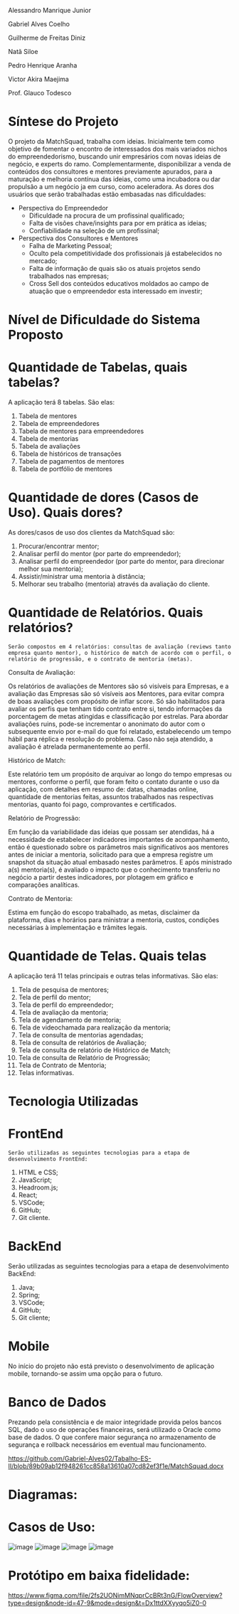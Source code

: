 Alessandro Manrique Junior
      
Gabriel Alves Coelho
      
Guilherme de Freitas Diniz      

Natã Siloe

Pedro Henrique Aranha

Victor Akira Maejima

Prof. Glauco Todesco
 
# Síntese do Projeto

O projeto da MatchSquad, trabalha com ideias. Inicialmente tem como objetivo de fomentar o encontro de interessados dos mais variados nichos do empreendedorismo, buscando unir empresários com novas ideias de negócio, e experts do ramo. Complementarmente, disponibilizar a venda de conteúdos dos consultores e mentores previamente apurados, para a maturação e melhoria contínua das ideias, como uma incubadora ou dar propulsão a um negócio ja em curso, como aceleradora.
As dores dos usuários que serão trabalhadas estão embasadas nas dificuldades:
* Perspectiva do Empreendedor
    * Dificuldade na procura de um profissinal qualificado;
    * Falta de visões chave/insights para por em prática as ideias;
    * Confiabilidade na seleção de um profissinal;
* Perspectiva dos Consultores e Mentores
    * Falha de Marketing Pessoal;
    * Oculto pela competitividade dos profissionais já estabelecidos no mercado;
    * Falta de informação de quais são os atuais projetos sendo trabalhados nas empresas;
    * Cross Sell dos conteúdos educativos moldados ao campo de atuação que o empreendedor esta interessado em investir;
            
# Nível de Dificuldade do Sistema Proposto

# Quantidade de Tabelas, quais tabelas?

A aplicação terá 8 tabelas. São elas:

1) Tabela de mentores
2) Tabela de empreendedores
3) Tabela de mentores para empreendedores
4) Tabela de mentorias
5) Tabela de avaliações
6) Tabela de históricos de transações
7) Tabela de pagamentos de mentores
8) Tabela de portfólio de mentores

# Quantidade de dores (Casos de Uso). Quais dores?

As dores/casos de uso dos clientes da MatchSquad são:

1) Procurar/encontrar mentor;
2) Analisar perfil do mentor (por parte do empreendedor);
3) Analisar perfil do empreendedor (por parte do mentor, para direcionar melhor sua mentoria);
4) Assistir/ministrar uma mentoria à distância;
5) Melhorar seu trabalho (mentoria) através da avaliação do cliente.

# Quantidade de Relatórios. Quais relatórios?

	Serão compostos em 4 relatórios: consultas de avaliação (reviews tanto empresa quanto mentor), o histórico de match de acordo com o perfil, o relatório de progressão, e o contrato de mentoria (metas).

Consulta de Avaliação:

Os relatórios de avaliações de Mentores são só visíveis para Empresas, e a avaliação das Empresas são só visíveis aos Mentores, para evitar compra de boas avaliações com propósito de inflar score. Só são habilitados para avaliar os perfis que tenham tido contrato entre si, tendo informações da porcentagem de metas atingidas e classificação por estrelas.
Para abordar avaliações ruins, pode-se incrementar o anonimato do autor com o subsequente envio por e-mail do que foi relatado, estabelecendo um tempo hábil para réplica e resolução do problema. Caso não seja atendido, a avaliação é atrelada permanentemente ao perfil.

Histórico de Match:

Este relatório tem um propósito de arquivar ao longo do tempo empresas ou mentores, conforme o perfil, que foram feito o contato durante o uso da aplicação, com detalhes em resumo de: datas, chamadas online, quantidade de mentorias feitas, assuntos trabalhados nas respectivas mentorias, quanto foi pago, comprovantes e certificados.

Relatório de Progressão:

Em função da variabilidade das ideias que possam ser atendidas, há a necessidade de estabelecer indicadores importantes de acompanhamento, então é questionado sobre os parâmetros mais significativos aos mentores antes de iniciar a mentoria, solicitado para que a empresa registre um snapshot da situação atual embasado nestes parâmetros. E após ministrado a(s) mentoria(s), é avaliado o impacto que o conhecimento transferiu no negócio a partir destes indicadores, por plotagem em gráfico e comparações analíticas.

Contrato de Mentoria:

Estima em função do escopo trabalhado, as metas, disclaimer da plataforma, dias e horários para ministrar a mentoria, custos, condições necessárias à implementação e trâmites legais.



# Quantidade de Telas. Quais telas

A aplicação terá 11 telas principais e outras telas informativas. São elas:

1)   Tela de pesquisa de mentores;
2)   Tela de perfil do mentor;
3)   Tela de perfil do empreendedor;
4)   Tela de avaliação da mentoria;
5)   Tela de agendamento de mentoria;
6)   Tela de videochamada para realização da mentoria;
7)   Tela de consulta de mentorias agendadas;
8)   Tela de consulta de relatórios de Avaliação;
9)   Tela de consulta de relatório de Histórico de Match;
10) Tela de consulta de Relatório de Progressão;
11) Tela de Contrato de Mentoria;
12) Telas informativas.

# Tecnologia Utilizadas

# FrontEnd

	Serão utilizadas as seguintes tecnologias para a etapa de desenvolvimento FrontEnd:

1)	HTML e CSS;
2)	JavaScript;
3)	Headroom.js;
4)	React;
5)	VSCode;
6)	GitHub;
7)	Git cliente.
# BackEnd

Serão utilizadas as seguintes tecnologias para a etapa de desenvolvimento BackEnd:

1)	Java;
2)	Spring;
3)	VSCode;
4)	GitHub;
5)	Git cliente;

# Mobile 

No início do projeto não está previsto o desenvolvimento de aplicação mobile, tornando-se assim uma opção para o futuro.

# Banco de Dados

Prezando pela consistência e de maior integridade provida pelos bancos SQL, dado o uso de operações financeiras, será utilizado o Oracle como base de dados. O que confere maior segurança no armazenamento de segurança e rollback necessários em eventual mau funcionamento.

https://github.com/Gabriel-Alves02/Tabalho-ES-II/blob/89b09ab12f948261cc858a13610a07cd82ef3f1e/MatchSquad.docx

# Diagramas:

# Casos de Uso:

![image](https://github.com/Gabriel-Alves02/MatchSquad/assets/161254104/c6dde55a-be86-4f4e-9299-9c77ca52e23d)
![image](https://github.com/Gabriel-Alves02/MatchSquad/assets/161254104/d770fe77-4b75-4568-9629-97cbdd9d7520)
![image](https://github.com/Gabriel-Alves02/MatchSquad/assets/161254104/dc0d81d6-bb82-4003-b27b-9ef3e5bb5c07)
![image](https://github.com/Gabriel-Alves02/MatchSquad/assets/161254104/f5268054-b1c5-4a33-8aeb-0c48ffdf898c)

# Protótipo em baixa fidelidade:
https://www.figma.com/file/2fs2UONimMNqprCcBRt3nG/FlowOverview?type=design&node-id=47-9&mode=design&t=Dx1ttdXXyyqo5iZ0-0

